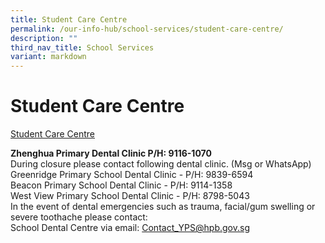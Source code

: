 ```yaml
---
title: Student Care Centre
permalink: /our-info-hub/school-services/student-care-centre/
description: ""
third_nav_title: School Services
variant: markdown
---
```

# Student Care Centre

[Student Care Centre](/files/Our%20Info%20Hub/Student%20Care%20Centre.pdf)<br>

**Zhenghua Primary Dental Clinic P/H: 9116-1070**<br>
During closure please contact following dental clinic. (Msg or WhatsApp)<br>
Greenridge Primary School Dental Clinic - P/H: 9839-6594<br>
Beacon Primary School Dental Clinic - P/H: 9114-1358<br>
West View Primary School Dental Clinic - P/H: 8798-5043<br>
In the event of dental emergencies such as trauma, facial/gum swelling or severe toothache please contact:<br>
School Dental Centre via email: Contact_YPS@hpb.gov.sg